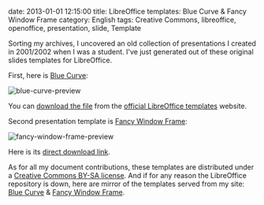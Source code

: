 date: 2013-01-01 12:15:00
title: LibreOffice templates: Blue Curve & Fancy Window Frame
category: English
tags: Creative Commons, libreoffice, openoffice, presentation, slide, Template

Sorting my archives, I uncovered an old collection of presentations I created in 2001/2002 when I was a student. I've just generated out of these original slides templates for LibreOffice.

First, here is [Blue Curve](http://templates.libreoffice.org/template-center/blue-curve-1):

![blue-curve-preview](/static/uploads/2012/blue-curve-preview.jpg)

You can [download the file](http://templates.libreoffice.org/template-center/blue-curve-1/releases/1.0/blue-curve.otp) from the [official LibreOffice templates](http://templates.libreoffice.org/template-center) website.

Second presentation template is [Fancy Window Frame](http://templates.libreoffice.org/template-center/fancy-window-frame):

![fancy-window-frame-preview](/static/uploads/2012/fancy-window-frame-preview.jpg)

Here is its [direct download link](http://templates.libreoffice.org/template-center/fancy-window-frame/releases/1.0/fancy-window-frame.otp).

As for all my document contributions, these templates are distributed under a [Creative Commons BY-SA license](http://creativecommons.org/licenses/by-sa/3.0/). And if for any reason the LibreOffice repository is down, here are mirror of the templates served from my site: [Blue Curve](http://kevin.deldycke.com/static/documents/blue-curve.otp) & [Fancy Window Frame](http://kevin.deldycke.com/static/documents/fancy-window-frame.otp).

